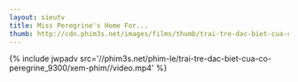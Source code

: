 ```yaml
---
layout: sieutv
title: Miss Peregrine's Home For...
thumb: http://cdn.phim3s.net/images/films/thumb/trai-tre-dac-biet-cua-co-peregrine-miss-peregrines-home-for-peculiar-children-2016.jpg
---
```

{% include jwpadv src='//phim3s.net/phim-le/trai-tre-dac-biet-cua-co-peregrine_9300/xem-phim//video.mp4' %}